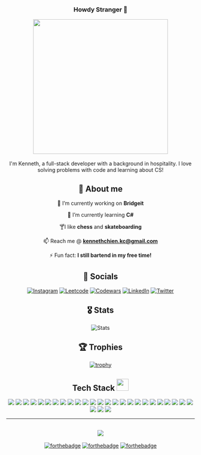 <h3 align="center">Howdy Stranger 🖖</h3>
<div align="center">

<img src="https://media.giphy.com/media/v1.Y2lkPTc5MGI3NjExMDNvNjdhc3AwZTF6ZDc3OGw4cjJrenFtZHFla2Jxd2J2eWVyN3M4dSZlcD12MV9pbnRlcm5hbF9naWZfYnlfaWQmY3Q9Zw/z6glgPJT2lV6UEc7d4/giphy.gif" width=360>
</br></br>
I'm Kenneth, a full-stack developer with a background in hospitality. I love solving problems with code and learning about CS!

## 🥷 About me

🔭 I’m currently working on **Bridgeit**

📓 I’m currently learning **C#**

🍸I like **chess** and **skateboarding**

📫 Reach me @ **kennethchien.kc@gmail.com**

⚡ Fun fact: **I still bartend in my free time!**

## 🤝 Socials

[![Instagram](https://img.shields.io/badge/Instagram-E4405F?style=for-the-badge&logo=instagram&logoColor=white)](https://www.instagram.com/falkenryder/) 
[![Leetcode](https://img.shields.io/badge/-LeetCode-FFA116?style=for-the-badge&logo=LeetCode&logoColor=black)](https://leetcode.com/falkenryder/)
[![Codewars](https://img.shields.io/badge/Codewars-B1361E?style=for-the-badge&logo=Codewars&logoColor=white)](https://www.codewars.com/users/falkenryder) 
[![LinkedIn](https://img.shields.io/badge/LinkedIn-0077B5?style=for-the-badge&logo=linkedin&logoColor=white)](https://www.linkedin.com/in/kennethchien/) 
[![Twitter](https://img.shields.io/badge/Twitter-1DA1F2?style=for-the-badge&logo=twitter&logoColor=white)](https://twitter.com/falkenryder) 


## 🎖 Stats

![Stats](https://github-readme-stats-hazel-three-74.vercel.app/api?username=falkenryder&rank_icon=github&hide=stars&show_icons=true&theme=dark)

## 🏆 Trophies 
[![trophy](https://github-profile-trophy.vercel.app/?username=falkenryder&theme=onedark&rank=SECRET,SSS,SS,S,AAA,AA,A&row=2&column=3)](https://github.com/ryo-ma/github-profile-trophy)

## Tech Stack <img src = "https://media2.giphy.com/media/QssGEmpkyEOhBCb7e1/giphy.gif?cid=ecf05e47a0n3gi1bfqntqmob8g9aid1oyj2wr3ds3mg700bl&rid=giphy.gif" width = 32px>

![](https://img.shields.io/badge/JavaScript-F7DF1E?style=for-the-badge&logo=javascript&logoColor=black)
![](https://img.shields.io/badge/Node.js-43853D?style=for-the-badge&logo=node.js&logoColor=white)
![](https://img.shields.io/badge/HTML5-E34F26?style=for-the-badge&logo=html5&logoColor=white)
![](https://img.shields.io/badge/CSS3-1572B6?style=for-the-badge&logo=css3&logoColor=white)
![](https://img.shields.io/badge/Sass-CC6699?style=for-the-badge&logo=sass&logoColor=white)
![](https://img.shields.io/badge/C-00599C?style=for-the-badge&logo=c&logoColor=white)
![](https://img.shields.io/badge/Ruby-CC342D?style=for-the-badge&logo=ruby&logoColor=white)
![](https://img.shields.io/badge/Dart-0175C2?style=for-the-badge&logo=dart&logoColor=white)
![](https://img.shields.io/badge/Express.js-404D59?style=for-the-badge)
![](https://img.shields.io/badge/React-20232A?style=for-the-badge&logo=react&logoColor=61DAFB)
![](https://img.shields.io/badge/Bootstrap-563D7C?style=for-the-badge&logo=bootstrap&logoColor=white)
![](https://img.shields.io/badge/Ruby_on_Rails-CC0000?style=for-the-badge&logo=ruby-on-rails&logoColor=white)
![](https://img.shields.io/badge/Flutter-02569B?style=for-the-badge&logo=flutter&logoColor=white)
![](https://img.shields.io/badge/MySQL-005C84?style=for-the-badge&logo=mysql&logoColor=white)
![](https://img.shields.io/badge/PostgreSQL-316192?style=for-the-badge&logo=postgresql&logoColor=white)
![](https://img.shields.io/badge/SQLite-07405E?style=for-the-badge&logo=sqlite&logoColor=white)
![](https://img.shields.io/badge/Heroku-430098?style=for-the-badge&logo=heroku&logoColor=white)
![](https://img.shields.io/badge/Jest-323330?style=for-the-badge&logo=Jest&logoColor=white)
![](https://img.shields.io/badge/Vercel-000000?style=for-the-badge&logo=vercel&logoColor=white)
![](https://img.shields.io/badge/Canva-%2300C4CC.svg?&style=for-the-badge&logo=Canva&logoColor=white)
![](https://img.shields.io/badge/Figma-F24E1E?style=for-the-badge&logo=figma&logoColor=white)
![](https://img.shields.io/badge/gimp-5C5543?style=for-the-badge&logo=gimp&logoColor=white)
![](https://img.shields.io/badge/Flutter-02569B?style=for-the-badge&logo=flutter&logoColor=white)
![](https://img.shields.io/badge/React_Native-20232A?style=for-the-badge&logo=react&logoColor=61DAFB)
![](https://img.shields.io/badge/Notion-000000?style=for-the-badge&logo=notion&logoColor=white)
![](https://img.shields.io/badge/Trello-0052CC?style=for-the-badge&logo=trello&logoColor=white)
![](https://img.shields.io/badge/Miro-050038?style=for-the-badge&logo=Miro&logoColor=white)
![](https://img.shields.io/badge/Jira-0052CC?style=for-the-badge&logo=Jira&logoColor=white)

---
![](https://komarev.com/ghpvc/?username=falkenryder&label=Visitors+Count&color=brightgreen)
---
[![forthebadge](https://forthebadge.com/images/badges/built-by-developers.svg)](https://forthebadge.com)
[![forthebadge](https://forthebadge.com/images/badges/designed-in-ms-paint.svg)](https://forthebadge.com)
[![forthebadge](https://forthebadge.com/images/badges/powered-by-case-western-reserve.svg)](https://forthebadge.com)
</div>
